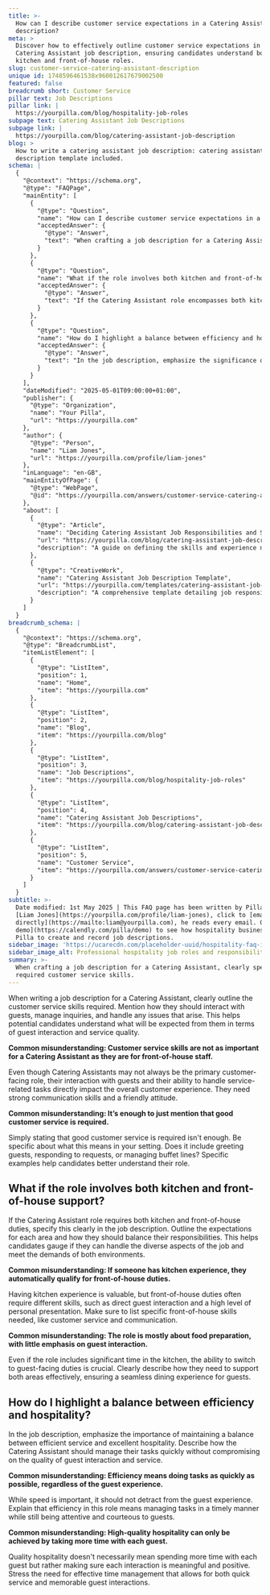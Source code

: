 ```yaml
---
title: >-
  How can I describe customer service expectations in a Catering Assistant job
  description?
meta: >
  Discover how to effectively outline customer service expectations in a
  Catering Assistant job description, ensuring candidates understand both
  kitchen and front-of-house roles.
slug: customer-service-catering-assistant-description
unique id: 1748596461538x960012617679002500
featured: false
breadcrumb short: Customer Service
pillar text: Job Descriptions
pillar link: |
  https://yourpilla.com/blog/hospitality-job-roles
subpage text: Catering Assistant Job Descriptions
subpage link: |
  https://yourpilla.com/blog/catering-assistant-job-description
blog: >
  How to write a catering assistant job description: catering assistant job
  description template included.
schema: |
  {
    "@context": "https://schema.org",
    "@type": "FAQPage",
    "mainEntity": [
      {
        "@type": "Question",
        "name": "How can I describe customer service expectations in a Catering Assistant job description?",
        "acceptedAnswer": {
          "@type": "Answer",
          "text": "When crafting a job description for a Catering Assistant, clearly specify the required customer service skills. Explain how they should interact with guests, address inquiries, and resolve issues, which will help candidates understand the expectations for guest interaction and service quality. Specific examples of customer service actions, such as greeting guests and managing buffet lines, should also be included to give a clear picture of the role's requirements."
        }
      },
      {
        "@type": "Question",
        "name": "What if the role involves both kitchen and front-of-house support?",
        "acceptedAnswer": {
          "@type": "Answer",
          "text": "If the Catering Assistant role encompasses both kitchen duties and front-of-house responsibilities, the job description should clearly state this and delineate the expectations for each function. This helps candidates determine if they can fulfill the diverse requirements of the position and manage both aspects of the job effectively."
        }
      },
      {
        "@type": "Question",
        "name": "How do I highlight a balance between efficiency and hospitality?",
        "acceptedAnswer": {
          "@type": "Answer",
          "text": "In the job description, emphasize the significance of balancing efficient service with excellent hospitality. Describe how the Catering Assistant should execute their responsibilities swiftly without compromising the quality of guest interaction and service. This includes being attentive and courteous while managing tasks efficiently to ensure a memorable guest experience."
        }
      }
    ],
    "dateModified": "2025-05-01T09:00:00+01:00",
    "publisher": {
      "@type": "Organization",
      "name": "Your Pilla",
      "url": "https://yourpilla.com"
    },
    "author": {
      "@type": "Person",
      "name": "Liam Jones",
      "url": "https://yourpilla.com/profile/liam-jones"
    },
    "inLanguage": "en-GB",
    "mainEntityOfPage": {
      "@type": "WebPage",
      "@id": "https://yourpilla.com/answers/customer-service-catering-assistant-description"
    },
    "about": [
      {
        "@type": "Article",
        "name": "Deciding Catering Assistant Job Responsibilities and Skills",
        "url": "https://yourpilla.com/blog/catering-assistant-job-description",
        "description": "A guide on defining the skills and experience needed from a Catering Assistant, including insights for job description creation."
      },
      {
        "@type": "CreativeWork",
        "name": "Catering Assistant Job Description Template",
        "url": "https://yourpilla.com/templates/catering-assistant-job-description",
        "description": "A comprehensive template detailing job responsibilities and required skills for a Catering Assistant."
      }
    ]
  }
breadcrumb_schema: |
  {
    "@context": "https://schema.org",
    "@type": "BreadcrumbList",
    "itemListElement": [
      {
        "@type": "ListItem",
        "position": 1,
        "name": "Home",
        "item": "https://yourpilla.com"
      },
      {
        "@type": "ListItem",
        "position": 2,
        "name": "Blog",
        "item": "https://yourpilla.com/blog"
      },
      {
        "@type": "ListItem",
        "position": 3,
        "name": "Job Descriptions",
        "item": "https://yourpilla.com/blog/hospitality-job-roles"
      },
      {
        "@type": "ListItem",
        "position": 4,
        "name": "Catering Assistant Job Descriptions",
        "item": "https://yourpilla.com/blog/catering-assistant-job-description"
      },
      {
        "@type": "ListItem",
        "position": 5,
        "name": "Customer Service",
        "item": "https://yourpilla.com/answers/customer-service-catering-assistant-description"
      }
    ]
  }
subtitle: >-
  Date modified: 1st May 2025 | This FAQ page has been written by Pilla Founder,
  [Liam Jones](https://yourpilla.com/profile/liam-jones), click to [email Liam
  directly](https://mailto:liam@yourpilla.com), he reads every email. Or [book a
  demo](https://calendly.com/pilla/demo) to see how hospitality businesses use
  Pilla to create and record job descriptions.
sidebar_image: 'https://ucarecdn.com/placeholder-uuid/hospitality-faq-image.jpg'
sidebar_image_alt: Professional hospitality job roles and responsibilities
summary: >-
  When crafting a job description for a Catering Assistant, clearly specify the
  required customer service skills.
---
```

When writing a job description for a Catering Assistant, clearly outline the customer service skills required. Mention how they should interact with guests, manage inquiries, and handle any issues that arise. This helps potential candidates understand what will be expected from them in terms of guest interaction and service quality.

**Common misunderstanding: Customer service skills are not as important for a Catering Assistant as they are for front-of-house staff.**

Even though Catering Assistants may not always be the primary customer-facing role, their interaction with guests and their ability to handle service-related tasks directly impact the overall customer experience. They need strong communication skills and a friendly attitude.

**Common misunderstanding: It’s enough to just mention that good customer service is required.**

Simply stating that good customer service is required isn't enough. Be specific about what this means in your setting. Does it include greeting guests, responding to requests, or managing buffet lines? Specific examples help candidates better understand their role.

## What if the role involves both kitchen and front-of-house support?

If the Catering Assistant role requires both kitchen and front-of-house duties, specify this clearly in the job description. Outline the expectations for each area and how they should balance their responsibilities. This helps candidates gauge if they can handle the diverse aspects of the job and meet the demands of both environments.

**Common misunderstanding: If someone has kitchen experience, they automatically qualify for front-of-house duties.**

Having kitchen experience is valuable, but front-of-house duties often require different skills, such as direct guest interaction and a high level of personal presentation. Make sure to list specific front-of-house skills needed, like customer service and communication.

**Common misunderstanding: The role is mostly about food preparation, with little emphasis on guest interaction.**

Even if the role includes significant time in the kitchen, the ability to switch to guest-facing duties is crucial. Clearly describe how they need to support both areas effectively, ensuring a seamless dining experience for guests.

## How do I highlight a balance between efficiency and hospitality?

In the job description, emphasize the importance of maintaining a balance between efficient service and excellent hospitality. Describe how the Catering Assistant should manage their tasks quickly without compromising on the quality of guest interaction and service.

**Common misunderstanding: Efficiency means doing tasks as quickly as possible, regardless of the guest experience.**

While speed is important, it should not detract from the guest experience. Explain that efficiency in this role means managing tasks in a timely manner while still being attentive and courteous to guests.

**Common misunderstanding: High-quality hospitality can only be achieved by taking more time with each guest.**

Quality hospitality doesn't necessarily mean spending more time with each guest but rather making sure each interaction is meaningful and positive. Stress the need for effective time management that allows for both quick service and memorable guest interactions.
